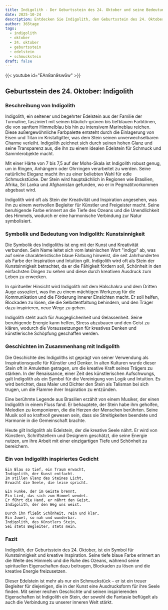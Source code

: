 ```yaml
---
title: Indigolith - Der Geburtsstein des 24. Oktober und seine Bedeutung
date: 2025-10-24
description: Entdecken Sie Indigolith, den Geburtsstein des 24. Oktober, der Kunstsinnigkeit symbolisiert. Seine Symbolik und Geschichte werden Sie inspirieren.
author: 365tage
tags:
  - indigolith
  - oktober
  - 24. oktober
  - geburtsstein
  - edelstein
  - schmuckstein
draft: false
---
```


{{< youtube id="EAn8an9sw6w" >}}

## Geburtsstein des 24. Oktober: Indigolith

### Beschreibung von Indigolith

Indigolith, ein seltener und begehrter Edelstein aus der Familie der Turmaline, fasziniert mit seinen bläulich-grünen bis tiefblauen Farbtönen, die von sanftem Himmelblau bis hin zu intensivem Marineblau reichen. Diese außergewöhnliche Farbpalette entsteht durch die Einlagerung von Eisen und Titan im Kristallgitter, was dem Stein seinen unverwechselbaren Charme verleiht. Indigolith zeichnet sich durch seinen hohen Glanz und seine Transparenz aus, die ihn zu einem idealen Edelstein für Schmuck und Sammlerobjekte macht.

Mit einer Härte von 7 bis 7,5 auf der Mohs-Skala ist Indigolith robust genug, um in Ringen, Anhängern oder Ohrringen verarbeitet zu werden. Seine natürliche Eleganz macht ihn zu einer beliebten Wahl für edle Schmuckstücke. Der Stein wird hauptsächlich in Regionen wie Brasilien, Afrika, Sri Lanka und Afghanistan gefunden, wo er in Pegmatitvorkommen abgebaut wird.

Indigolith wird oft als Stein der Kreativität und Inspiration angesehen, was ihn zu einem wertvollen Begleiter für Künstler und Freigeister macht. Seine beruhigende Farbe erinnert an die Tiefe des Ozeans und die Unendlichkeit des Himmels, wodurch er eine harmonische Verbindung zur Natur symbolisiert.

### Symbolik und Bedeutung von Indigolith: Kunstsinnigkeit

Die Symbolik des Indigoliths ist eng mit der Kunst und Kreativität verbunden. Sein Name leitet sich vom lateinischen Wort "indigo" ab, was auf seine charakteristische blaue Färbung hinweist, die seit Jahrhunderten als Farbe der Inspiration und Intuition gilt. Indigolith wird oft als Stein der Kunstsinnigkeit betrachtet, da er die Fähigkeit fördern soll, Schönheit in den einfachsten Dingen zu sehen und diese durch kreativen Ausdruck zum Leben zu erwecken.

In spiritueller Hinsicht wird Indigolith mit dem Halschakra und dem Dritten Auge assoziiert, was ihn zu einem mächtigen Werkzeug für die Kommunikation und die Förderung innerer Einsichten macht. Er soll helfen, Blockaden zu lösen, die die Selbstentfaltung behindern, und den Träger dazu inspirieren, neue Wege zu gehen.

Indigolith steht auch für Ausgeglichenheit und Gelassenheit. Seine beruhigende Energie kann helfen, Stress abzubauen und den Geist zu klären, wodurch die Voraussetzungen für kreatives Denken und künstlerische Schöpfung geschaffen werden.

### Geschichten im Zusammenhang mit Indigolith

Die Geschichte des Indigoliths ist geprägt von seiner Verwendung als Inspirationsquelle für Künstler und Denker. In alten Kulturen wurde dieser Stein oft in Amuletten getragen, um die kreative Kraft seines Trägers zu stärken. In der Renaissance, einer Zeit des künstlerischen Aufschwungs, galt Indigolith als ein Symbol für die Vereinigung von Logik und Intuition. Es wird berichtet, dass Maler und Dichter den Stein als Talisman bei sich trugen, um die Flamme ihrer Inspiration zu entzünden.

Eine berühmte Legende aus Brasilien erzählt von einem Musiker, der einen Indigolith in einem Fluss fand. Er behauptete, der Stein habe ihm geholfen, Melodien zu komponieren, die die Herzen der Menschen berührten. Seine Musik soll so kraftvoll gewesen sein, dass sie Streitigkeiten beendete und Harmonie in die Gemeinschaft brachte.

Heute gilt Indigolith als Edelstein, der die kreative Seele nährt. Er wird von Künstlern, Schriftstellern und Designern geschätzt, die seine Energie nutzen, um ihre Arbeit mit einer einzigartigen Tiefe und Schönheit zu bereichern.

### Ein von Indigolith inspiriertes Gedicht

```
Ein Blau so tief, ein Traum erwacht,  
Indigolith, der Kunst entfacht.  
Im stillen Glanz des Steines Licht,  
Erwacht die Seele, die leise spricht.  

Ein Funke, der im Geiste brennt,  
Ein Lied, das sich zum Himmel wendet.  
Er führt die Hand, er nährt den Geist,  
Indigolith, der den Weg uns weist.  

Durch ihn fließt Schönheit, rein und klar,  
Ein Juwel, so nah und wunderbar.  
Indigolith, des Künstlers Stein,  
Sei stets Begleiter, stets mein.  
```

### Fazit

Indigolith, der Geburtsstein des 24. Oktober, ist ein Symbol für Kunstsinnigkeit und kreative Inspiration. Seine tiefe blaue Farbe erinnert an die Weite des Himmels und die Ruhe des Ozeans, während seine spirituellen Eigenschaften dazu beitragen, Blockaden zu lösen und die kreative Energie freizusetzen.

Dieser Edelstein ist mehr als nur ein Schmuckstück – er ist ein treuer Begleiter für diejenigen, die in der Kunst eine Ausdrucksform für ihre Seele finden. Mit seiner reichen Geschichte und seinen inspirierenden Eigenschaften ist Indigolith ein Stein, der sowohl die Fantasie beflügelt als auch die Verbindung zu unserer inneren Welt stärkt.